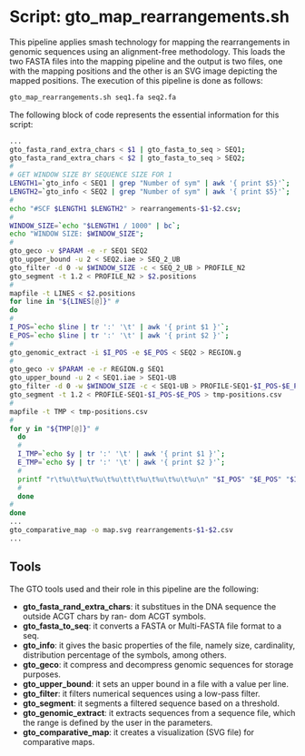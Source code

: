 # Script: gto_map_rearrangements.sh

This pipeline applies smash technology for mapping the rearrangements in genomic sequences using an alignment-free methodology. This loads the two FASTA files into the mapping pipeline and the output is two files, one with the mapping positions and the other is an SVG image depicting the mapped positions. The execution of this pipeline is done as follows:

```sh
gto_map_rearrangements.sh seq1.fa seq2.fa
```

The following block of code represents the essential information for this script:

```sh
...
gto_fasta_rand_extra_chars < $1 | gto_fasta_to_seq > SEQ1;
gto_fasta_rand_extra_chars < $2 | gto_fasta_to_seq > SEQ2;
#
# GET WINDOW SIZE BY SEQUENCE SIZE FOR 1
LENGTH1=`gto_info < SEQ1 | grep "Number of sym" | awk '{ print $5}'`;
LENGTH2=`gto_info < SEQ2 | grep "Number of sym" | awk '{ print $5}'`;
#
echo "#SCF $LENGTH1 $LENGTH2" > rearrangements-$1-$2.csv;
#
WINDOW_SIZE=`echo "$LENGTH1 / 1000" | bc`;
echo "WINDOW SIZE: $WINDOW_SIZE";
#
gto_geco -v $PARAM -e -r SEQ1 SEQ2
gto_upper_bound -u 2 < SEQ2.iae > SEQ_2_UB
gto_filter -d 0 -w $WINDOW_SIZE -c < SEQ_2_UB > PROFILE_N2
gto_segment -t 1.2 < PROFILE_N2 > $2.positions
#
mapfile -t LINES < $2.positions
for line in "${LINES[@]}" # 
do
#
I_POS=`echo $line | tr ':' '\t' | awk '{ print $1 }'`;
E_POS=`echo $line | tr ':' '\t' | awk '{ print $2 }'`;
#
gto_genomic_extract -i $I_POS -e $E_POS < SEQ2 > REGION.g
#
gto_geco -v $PARAM -e -r REGION.g SEQ1
gto_upper_bound -u 2 < SEQ1.iae > SEQ1-UB
gto_filter -d 0 -w $WINDOW_SIZE -c < SEQ1-UB > PROFILE-SEQ1-$I_POS-$E_POS
gto_segment -t 1.2 < PROFILE-SEQ1-$I_POS-$E_POS > tmp-positions.csv
#
mapfile -t TMP < tmp-positions.csv
#
for y in "${TMP[@]}" #
  do
  #
  I_TMP=`echo $y | tr ':' '\t' | awk '{ print $1 }'`;
  E_TMP=`echo $y | tr ':' '\t' | awk '{ print $2 }'`;
  #
  printf "r\t%u\t%u\t%u\t%u\tt\t%u\t%u\t%u\t%u\n" "$I_POS" "$E_POS" "$I_POS" "$E_POS" "$I_TMP" "$E_TMP" "$I_TMP" "$E_TMP" >> rearrangements-$1-$2.csv
  #
  done
#
done
...
gto_comparative_map -o map.svg rearrangements-$1-$2.csv
...
```

## Tools
The GTO tools used and their role in this pipeline are the following:

- **gto_fasta_rand_extra_chars**: it substitues in the DNA sequence the outside ACGT chars by ran-
dom ACGT symbols.
- **gto_fasta_to_seq**: it converts a FASTA or Multi-FASTA file format to a seq.
- **gto_info**: it gives the basic properties of the file, namely size, cardinality, distribution percentage of
the symbols, among others.
- **gto_geco**: it compress and decompress genomic sequences for storage purposes.
- **gto_upper_bound**: it sets an upper bound in a file with a value per line.
- **gto_filter**: it filters numerical sequences using a low-pass filter.
- **gto_segment**: it segments a filtered sequence based on a threshold.
- **gto_genomic_extract**: it extracts sequences from a sequence file, which the range is defined by the
user in the parameters.
- **gto_comparative_map**:  it creates a visualization (SVG file) for comparative maps.

